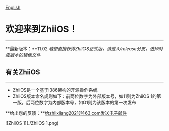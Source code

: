 [English](./README_en.md)

# 欢迎来到ZhiiOS！
---
**最新版本：**11.02
*若想直接获得ZhiiOS正式版，请进入/release分支，选择对应版本的镜像文件*

## 有关ZhiiOS
---
- ZhiiOS是一个基于i386架构的开源操作系统
- ZhiiOS版本命名规则如下：前两位数字为外部版本号，如11则为ZhiiOS 1的第一版。后两位数字为内部版本号，如01则为该版本的第一次发布

**给出您的反馈：**给zhiixiiang2021@163.com发送电子邮件

![ZhiiOS 1](./ZhiiOS 1.png)

